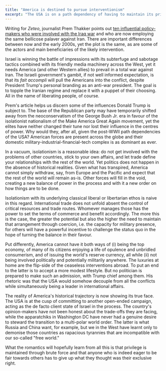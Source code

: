 ```yaml
---
title: "America is destined to pursue interventionism"
excerpt: "The USA is on a path dependency of having to maintain its privilege through brute force. Trump's anti-war personal branding was never going to work."
---
```


Writing for _Zeteo_, journalist Prem Thakker points out [ten influential policy-makers who were involved with the Iraq war](https://zeteo.com/p/these-10-people-were-wrong-about) and who are now employing the same bellicose palaver against Iran. There are important differences between now and the early 2000s, yet the plot is the same, as are some of the actors and main beneficiaries of the likely intervention.

Israel is winning the battle of impressions with its subterfuge and sabotage tactics combined with its friendly media machinery across the West, yet it needs America (and other Western allies) to prevail in a total war against Iran. The Israeli government's gambit, if not well informed expectation, is that its _fait accompli_ will pull the Americans into the conflict, despite President Trump's personal branding as an anti-war president. The goal is to topple the Iranian regime and replace it with a puppet of their choosing. All in the name of liberating people, of course.

Prem's article helps us discern some of the influences Donald Trump is subject to. The base of the Republican party may have temporarily shifted away from the neoconservatism of the George Bush Jr. era in favour of the isolationist nationalism of the Make America Great Again movement, yet the elites have neither changed their tune nor lost their influence in the centres of power. Why would they, after all, given the post-WWII path dependencies of the USA? American forces are present across the globe and their domestic military-industrial-financial-tech complex is as dominant as ever.

In a vacuum, isolationism is a reasonable idea: do not get involved with the problems of other countries, stick to your own affairs, and let trade define your relationships with the rest of the world. Yet politics does not happen in the absence of historical realities. Given what has transpired, America cannot simply withdraw, say, from Europe and the Pacific and expect that the rest of the world will remain as-is. Other forces will fill in the void, creating a new balance of power in the process and with it a new order on how things are to be done.

Isolationism with its underlying classical liberal or libertarian ethos is naive in this regard. International trade does not unfold absent the control of critical resources and trade routes. Whomever manages those has the power to set the terms of commerce and benefit accordingly. The more this is the case, the greater the potential but also the higher the need to maintain that arrangement through coercion, i.e. the capacity for military presence, for others will have a powerful incentive to challenge the status quo in the hope of turning the balance in their favour.

Put differently, America cannot have it both ways of (i) being the top economy, of many of its citizens enjoying a life of opulence and unbridled consumerism, and of issuing the world's reserve currency, all while (ii) not being involved politically and potentially militarily anywhere. The luxuries at home are the flip-side of the ceaseless interventions abroad. To put an end to the latter is to accept a more modest lifestyle. But no politician is prepared to make such an admission, with Trump chief among them. His rhetoric was that the USA would somehow decouple from all the conflicts while simultaneously being a leader in international affairs.

The reality of America's historical trajectory is now showing its true face. The USA is at the cusp of committing to another open-ended campaign, acting as the de facto client state of Israel in the process. The country's opinion-makers have not been honest about the trade-offs they are facing, while the apparatchiks in Washington DC have never had a genuine desire to steward the transition to a multi-polar world order. The latter is what Russia and China want, for example, but we in the West have learnt only to demonise those countries as rapacious tyrannies that are incompatible with our so-called "free world."

What the romantics will hopefully learn from all this is that privilege is maintained through brute force and that anyone who is indeed eager to be fair towards others has to give up what they thought was their exclusive right.

